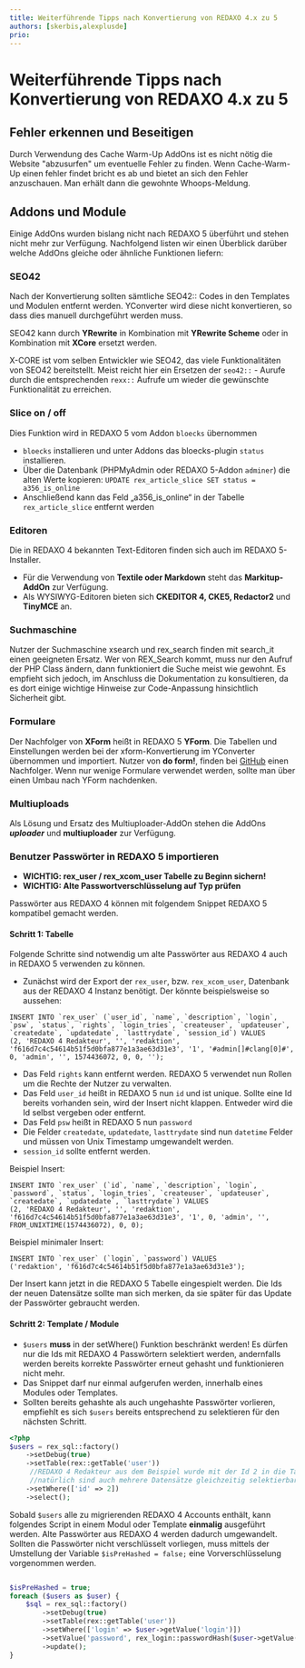 ```yaml
---
title: Weiterführende Tipps nach Konvertierung von REDAXO 4.x zu 5
authors: [skerbis,alexplusde]
prio:
--- 
```


# Weiterführende Tipps nach Konvertierung von REDAXO 4.x zu 5

## Fehler erkennen und Beseitigen

Durch Verwendung des Cache Warm-Up AddOns ist es nicht nötig die Website "abzusurfen" um eventuelle Fehler zu finden. Wenn Cache-Warm-Up einen fehler findet bricht es ab und bietet an sich den Fehler anzuschauen. Man erhält dann die gewohnte Whoops-Meldung. 

## Addons und Module

Einige AddOns wurden bislang nicht nach REDAXO 5 überführt und stehen nicht mehr zur Verfügung. Nachfolgend listen wir einen Überblick darüber welche AddOns gleiche oder ähnliche Funktionen liefern: 

### SEO42
Nach der Konvertierung sollten sämtliche SEO42:: Codes in den Templates und Modulen entfernt werden. YConverter wird diese nicht konvertieren, so dass dies manuell durchgeführt werden muss.  

SEO42 kann durch **YRewrite** in Kombination mit **YRewrite Scheme** oder in Kombination mit **XCore** ersetzt werden. 

X-CORE ist vom selben Entwickler wie SEO42, das viele Funktionalitäten von SEO42 bereitstellt. 
Meist reicht hier ein Ersetzen der `seo42::` - Aurufe durch die entsprechenden `rexx::` Aufrufe um wieder die gewünschte Funktionalität zu erreichen. 

### Slice on / off

Dies Funktion wird in REDAXO 5 vom Addon `bloecks` übernommen 
* `bloecks` installieren und unter Addons das bloecks-plugin `status` installieren.
* Über die Datenbank (PHPMyAdmin oder REDAXO 5-Addon `adminer`) die alten Werte kopieren: `UPDATE rex_article_slice SET status = a356_is_online`
* Anschließend kann das Feld „a356_is_online“ in der Tabelle `rex_article_slice` entfernt werden


### Editoren
Die in REDAXO 4 bekannten Text-Editoren finden sich auch im REDAXO 5-Installer. 

- Für die Verwendung von **Textile oder Markdown** steht das **Markitup-AddOn** zur Verfügung.
- Als WYSIWYG-Editoren bieten sich **CKEDITOR 4, CKE5, Redactor2** und **TinyMCE** an. 

### Suchmaschine
Nutzer der Suchmaschine xsearch und rex_search finden mit search_it einen geeigneten Ersatz. Wer von REX_Search kommt, muss nur den Aufruf der PHP Class ändern, dann funktioniert die Suche meist wie gewohnt. Es empfieht sich jedoch, im Anschluss die Dokumentation zu konsultieren, da es dort einige wichtige Hinweise zur Code-Anpassung hinsichtlich Sicherheit gibt. 

### Formulare

Der Nachfolger von **XForm** heißt in REDAXO 5 **YForm**. Die Tabellen und Einstellungen werden bei der xform-Konvertierung im YConverter übernommen und importiert. Nutzer von **do form!**, finden bei [GitHub](https://github.com/skerbis/doform-6) einen Nachfolger. Wenn nur wenige Formulare verwendet werden, sollte man über einen Umbau nach YForm nachdenken.  

### Multiuploads

Als Lösung und Ersatz des Multiuploader-AddOn stehen die AddOns ***uploader*** und **multiuploader** zur Verfügung. 

### Benutzer Passwörter in REDAXO 5 importieren
- **WICHTIG: rex_user / rex_xcom_user Tabelle zu Beginn sichern!** 
- **WICHTIG: Alte Passwortverschlüsselung auf Typ prüfen**

Passwörter aus REDAXO 4 können mit folgendem Snippet REDAXO 5 kompatibel gemacht werden.

#### Schritt 1: Tabelle
Folgende Schritte sind notwendig um alte Passwörter aus REDAXO 4 auch in REDAXO 5 verwenden zu können.

- Zunächst wird der Export der `rex_user`, bzw. `rex_xcom_user`, Datenbank aus der REDAXO 4 Instanz benötigt. Der könnte beispielsweise so aussehen:

```mysql
INSERT INTO `rex_user` (`user_id`, `name`, `description`, `login`, `psw`, `status`, `rights`, `login_tries`, `createuser`, `updateuser`, `createdate`, `updatedate`, `lasttrydate`, `session_id`) VALUES
(2, 'REDAXO 4 Redakteur', '', 'redaktion', 'f616d7c4c54614b51f5d0bfa877e1a3ae63d31e3', '1', '#admin[]#clang[0]#', 0, 'admin', '', 1574436072, 0, 0, '');
```

  - Das Feld `rights` kann entfernt werden. REDAXO 5 verwendet nun Rollen um die Rechte der Nutzer zu verwalten.
  - Das Feld `user_id` heißt in REDAXO 5 nun `id` und ist unique. Sollte eine Id bereits vorhanden sein, wird der Insert nicht klappen. Entweder wird die Id selbst vergeben oder entfernt.
  - Das Feld `psw` heißt in REDAXO 5 nun `password`
  - Die Felder `createdate`, `updatedate`, `lasttrydate` sind nun `datetime` Felder und müssen von Unix Timestamp umgewandelt werden.
  - `session_id` sollte entfernt werden.
  
Beispiel Insert:
```mysql
INSERT INTO `rex_user` (`id`, `name`, `description`, `login`, `password`, `status`, `login_tries`, `createuser`, `updateuser`, `createdate`, `updatedate`, `lasttrydate`) VALUES
(2, 'REDAXO 4 Redakteur', '', 'redaktion', 'f616d7c4c54614b51f5d0bfa877e1a3ae63d31e3', '1', 0, 'admin', '', FROM_UNIXTIME(1574436072), 0, 0);
```
Beispiel minimaler Insert:
```mysql
INSERT INTO `rex_user` (`login`, `password`) VALUES
('redaktion', 'f616d7c4c54614b51f5d0bfa877e1a3ae63d31e3');
```

Der Insert kann jetzt in die REDAXO 5 Tabelle eingespielt werden. Die Ids der neuen Datensätze sollte man sich merken, da sie später für das Update der Passwörter gebraucht werden.

#### Schritt 2: Template / Module
- `$users` **muss** in der setWhere() Funktion beschränkt werden! Es dürfen nur die Ids mit REDAXO 4 Passwörtern selektiert werden, andernfalls werden bereits korrekte Passwörter erneut gehasht und funktionieren nicht mehr.
- Das Snippet darf nur einmal aufgerufen werden, innerhalb eines Modules oder Templates.
- Sollten bereits gehashte als auch ungehashte Passwörter vorlieren, empfiehlt es sich `$users` bereits entsprechend zu selektieren für den nächsten Schritt.


```php
<?php
$users = rex_sql::factory()
    ->setDebug(true)
    ->setTable(rex::getTable('user'))
     //REDAXO 4 Redakteur aus dem Beispiel wurde mit der Id 2 in die Tabelle rex_user importiert
     //natürlich sind auch mehrere Datensätze gleichzeitig selektierbar, es dürfen allerdings nur die importierten REDAXO 4 User sein!
    ->setWhere(['id' => 2])
    ->select();
```
Sobald `$users` alle zu migrierenden REDAXO 4 Accounts enthält, kann folgendes Script in einem Modul oder Template **einmalig** ausgeführt werden. Alte Passwörter aus REDAXO 4 werden dadurch umgewandelt. Sollten die Passwörter nicht verschlüsselt vorliegen, muss mittels der Umstellung der Variable `$isPreHashed = false;` eine Vorverschlüsselung vorgenommen werden.
```php

$isPreHashed = true;
foreach ($users as $user) {
    $sql = rex_sql::factory()
        ->setDebug(true)
        ->setTable(rex::getTable('user'))
        ->setWhere(['login' => $user->getValue('login')])
        ->setValue('password', rex_login::passwordHash($user->getValue('password'), $isPreHashed))
        ->update();
}

```
